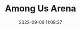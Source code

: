 ---
date: 2022-09-06 11:09:37
title: 'Among Us Arena'	
tags: [free, 2D fighter, hand-drawn, PC]
price: Free
img: https://i.imgur.com/J6Eyyri.png
link: https://starcutter.itch.io/among-us-arena	
discord: https://discord.gg/msVrTqvgnc	
twitter: https://twitter.com/Starcutter
---